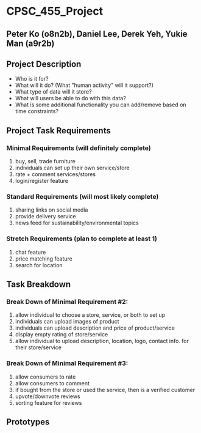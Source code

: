 # CPSC_455_Project
## Peter Ko (o8n2b), Daniel Lee, Derek Yeh, Yukie Man (a9r2b)

## Project Description
- Who is it for?
- What will it do? (What "human activity" will it support?)
- What type of data will it store?
- What will users be able to do with this data?
- What is some additional functionality you can add/remove based on time constraints?

## Project Task Requirements
### Minimal Requirements (will definitely complete)
1. buy, sell, trade furniture
2. individuals can set up their own service/store
3. rate + comment services/stores
4. login/register feature

### Standard Requirements (will most likely complete)
1. sharing links on social media
2. provide delivery service
3. news feed for sustainability/environmental topics

### Stretch Requirements (plan to complete at least 1)
1. chat feature
2. price matching feature
3. search for location

## Task Breakdown
### Break Down of Minimal Requirement #2:
1. allow individual to choose a store, service, or both to set up
2. individuals can upload images of product
3. individuals can upload description and price of product/service
4. display empty rating of store/service
5. allow individual to upload description, location, logo, contact info. for their store/service

### Break Down of Minimal Requirement #3:
1. allow consumers to rate
2. allow consumers to comment
3. if bought from the store or used the service, then is a verified customer 
4. upvote/downvote reviews
5. sorting feature for reviews

## Prototypes
